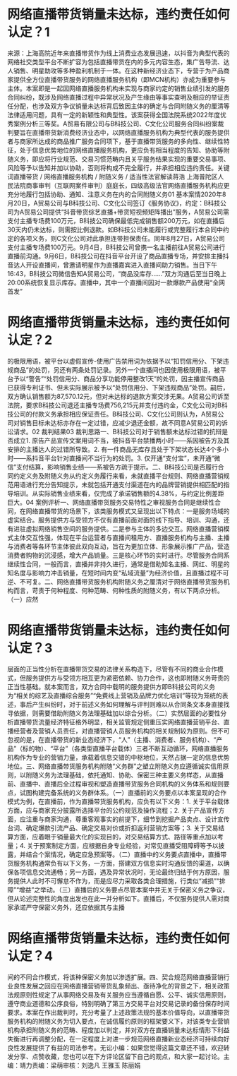 # 网络直播带货销量未达标，违约责任如何认定？1

来源：上海高院近年来直播带货作为线上消费业态发展迅速，以抖音为典型代表的网络社交类型平台不断扩容为包括直播带货在内的多元内容生态，集广告导流、达人销售、明星助攻等多种盈利机制于一体。在这种新经济业态下，专营于为产品商家提供全方位直播带货服务的网络直播服务机构（即MCN机构）亦成为重要参与主体。本案即是一起因网络直播服务机构未实现与商家约定的销售业绩引发的服务合同纠纷，既涉及网络直播过程中异常状况及产生缘由等事实查明及相应的举证责任分配，也涉及双方争议销量未达标背后致因主体的确定与合同附随义务的厘清等法律适用问题，具有一定的新颖性和典型性。该案获得全国法院系统2022年度优秀案例分析三等奖。A贸易有限公司与B科技公司、C文化公司服务合同纠纷案裁判要旨在直播带货新消费经济业态中，以网络直播服务机构为典型代表的服务提供者与商家所达成的商品推广服务合同项下，基于直播带货服务的多向性、继续性特征，处于信息优势地位的网络直播服务机构，更应负有相当程度的告知、协助等附随义务，即应将行业规范、交易习惯范畴内且关乎服务结果实现的重要交易事项、风险等予以告知并加以协助，否则将构成不完全履行，并承担相应违约责任。关键词直播带货 / 网络直播服务机构 / 附随义务 / 适当性法官解读蒋浩 上海普陀区人民法院商事审判（互联网案件审判）庭庭长，四级高级法官网络直播服务机构应更充分地履行包括协助、通知、注意义务在内的合同附随义务01 基本案情2020年8月20日，A贸易公司与B科技公司、C文化公司签订《服务协议》，约定：B科技公司为A贸易公司提供“抖音带货综艺直播+带货短视频矩阵播出”服务，A贸易公司需支付主播专场费100万元，B科技公司确保最低完成销售额200万元，如在直播后30天内仍未达标，则需按比例退款。如B科技公司未能履行或完整履行本合同中约定的各项义务，则C文化公司对此承担连带担保责任。同年8月27日，A贸易公司支付主播专场费100万元。9月4日，B科技公司曾携一名主播前往A贸易公司进行直播前沟通。9月6日，B科技公司在抖音平台开设了商品直播专场，并安排主播抖音达人开设直播间，曾邀请明星作为直播嘉宾进入直播间助力销售。当日下午16:43，B科技公司微信告知A贸易公司，“商品没库存……”双方沟通后至当日晚上20:00系统恢复显示库存。直播中，其中一个直播间因对一款爆款产品使用“全网首发”

# 网络直播带货销量未达标，违约责任如何认定？2

的极限用语，被平台以虚假宣传-使用广告禁用词为依据予以“扣罚信用分、下架违规商品”的处罚，另还有两条处罚记录。另外一个直播间也因使用极限用语，被平台予以“警告”“处罚信用分、商品分享功能停用整改1天”的处罚，因主播宣传商品已获得专利证书、但未实际展示被予以“处罚信用分、下架违规商品”处罚。嗣后，双方确认销售额为87,570.12元，但对未达标的退款方案交涉无果。A贸易公司诉至法院，要求B科技公司退还主播专场费756,215元并支付违约金，C文化公司对B科技公司的付款义务承担相应保证责任。B科技公司、C文化公司则认为，A贸易公司对销售目标未达标亦存在一定过错，应减少退还金额，故不同意A贸易公司的诉讼请求。02 裁判结果03 裁判思路一、B科技公司对于销售额未达标过错的抗辩是否成立1. 原告产品宣传文案用词不当，被抖音平台禁播两小时——系因被告方及其安排的主播达人的过错所导致。2. 有一件商品无库存且处于下架状态长达4个多小时——系抖音平台针对直播间不当行为的处罚。3. 仅开通“支付宝”，未开通“微信”支付结算，影响销售业绩——系被告方疏于提示。二、B科技公司是否履行合同约定义务及附随义务从约定义务履行来看，未就直播平台规则、网络直播营销规范用语进行充分告知提示，未就包括开通支付渠道在内的品牌营销提供相匹配的指导培训。从实际销售业绩来看，仅完成了承诺销售额的4.38%，与约定比例差距巨大。04 案例评析一、网络直播带货服务交易特性之审视服务合同是继续性合同，在网络直播带货的场景下，该类服务模式又呈现出以下特点：一是服务场域的虚实结合。服务提供方与受领方不仅有直播前面对面的线下指导、培训、沟通，还有进驻虚拟网络销售空间的服务提供。二是参与主体的多边交互。网络直播营销模式主体交互性强，体现在平台运营者与直播间租用方、直播服务机构与主播、主播与消费者等各环节主体彼此双向互动，旨在为更加立体、形象展示推广产品，营造消费者购物的沉浸感，增大产品销量。三是核心环节的实时进行。尽管服务合同系继续性合同，一般而言，直播并非持久进行，通常是借助知名主播、网红、明星的知名度与影响力冲击销量，在短时间内变“私域流量”为经济价值，且直播过程不可逆、不可复。二、网络直播带货服务机构附随义务之厘清对于网络直播带货服务机构而言，苛责于何种程度、何种范畴、何种性质的附随义务，有以下两点分析。（一）应然

# 网络直播带货销量未达标，违约责任如何认定？3

层面的正当性分析在直播带货交易的法律关系构造下，尽管有不同的商业合作模式，但服务提供方与受领方相互更为紧密依赖、协力合作，这也即附随义务苛责的正当性基础。就本案而言，双方合同中载明的服务提供方即B科技公司的义务为“相关的综艺及直播综合服务”“免费线上营销及品牌力优化培训”等较为笼统的表述，事后产生纠纷时，对于前述义务如何理解与评判则难以从合同条文本身直接找寻依据，则需要借助附随义务法理基础加以综合分析。（二）实然层面的必要性分析直播带货流量经济特征格外明显，相关监管规定侧重压实网络直播营销平台、直播经营者及营销人员责任，对直播营销人员服务机构的相关规制较为原则。但不可忽视的是，在直播带货的新业态经济下，“人”（主播、消费者、服务机构）、“产品”（标的物）、“平台”（各类型直播平台载体）三者不断互动循环，网络直播服务机构作为专业的营销力量，承载着信息交错的中枢地位，天然占据一定的信息优势地位。三、网络直播带货服务机构附随“义务群”之塑立附随义务应遵循诚实信用原则，以附随义务为法理基础，依托通知、协助、保密三种主要义务样态，从直播前、直播中、直播后全过程审视和塑造直播带货服务合同机构的义务体系和规则要点，试图构建完备系统的义务群体系。（一）直播前的义务要点以本案呈现的合作模式为例，在直播前，作为直播带货服务机构，应负有以下义务：1. 关于平台载体方面，应与商家充分披露所选择平台的公约规范及操作流程；2. 关于产品宣传方面，应注重与商家沟通，尊重客观事实的前提下，细节到挖掘产品卖点、设计宣传台词、确定爆款引流产品、确定交易对价或折扣返利营销方案等；3. 关于交易结算方面，应着眼于销量最大化的实现目的，对交易结算方式、路径等重点加以考量；4. 关于预案制定方面，应根据自身专业经验，对常见直播受阻障碍等予以披露，并结合个案情况，确定应急预案等。（二）直播中的义务要点直播中，直播带货服务机构通常负有以下义务，一方面，搭建双方信息实时沟通反馈的渠道，以确保各项信息交流通畅；另一方面，遇及异常状况时，无论最终归结于何方原因，服务提供人此时不可懈怠不作为，而是应尽力采取各类合理措施，行类似“减损”“排障”“增益”之举动。（三）直播后的义务要点尽管本案中并无关于保密义务之争议，但从论述完整性的角度出发也在此一并分析如下。直播后，不仅服务提供人需对商家承诺严守保密义务外，还应依据其与主播

# 网络直播带货销量未达标，违约责任如何认定？4

间的不同合作模式，将该种保密义务加以渗透扩展。四、契合规范网络直播营销行业良性发展之回应在网络直播营销带货乱象频出、亟待净化的背景之下，相关政策法规原则性规定了从事网络交易及有关服务应当遵循自愿、公平、诚实信用原则，遵守商业道德和公序良俗，特别明确了第三方交易平台对交易记录的备份保存时间要求。本案在作出裁判时，充分考量了上述政策法规的基本价值导向，以直播带货服务机构的附随义务为切入要点，在诚信履约原则的框架要义下，对该类专业营销机构承担附随义务的范畴、程度加以判定，并对双方在直播销量未达标情形下利益失衡进行再调整分配，在一定程度上对进一步规范网络直播新业态经济可持续向好良性发展提供了有益的司法参考。无讼小编：如果您觉得这篇文章还不错，欢迎转发分享、点赞收藏，您也可以在下方评论区留下自己的观点，和大家一起讨论。主编：靖力责编：梁萌审核：刘逸凡 王雅玉 陈丽娟

